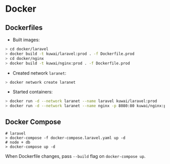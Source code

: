 # Docker

## Dockerfiles

* Built images:
```sh
> cd docker/laravel
> docker build -t kuwai/laravel:prod . -f Dockerfile.prod
> cd docker/nginx
> docker build -t kuwai/nginx:prod . -f Dockerfile.prod
```
* Created network `laranet`:
```sh
> docker network create laranet
```
* Started containers:
```sh
> docker run -d --network laranet --name laravel kuwai/laravel:prod
> docker run -d --network laranet --name nginx -p 8080:80 kuwai/nginx:prod
```

## Docker Compose

```
# laravel
> docker-compose -f docker-compose.laravel.yaml up -d
# node + db
> docker-compose up -d
```

When Dockerfile changes, pass `--build` flag on `docker-compose up`.